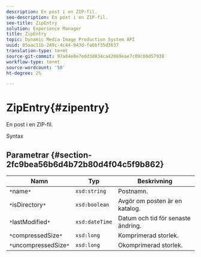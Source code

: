 ```yaml
---
description: En post i en ZIP-fil.
seo-description: En post i en ZIP-fil.
seo-title: ZipEntry
solution: Experience Manager
title: ZipEntry
topic: Dynamic Media Image Production System API
uuid: 05aac11b-249c-4c44-943d-fa6bf35d3637
translation-type: tm+mt
source-git-commit: 97a84e8e7edd3d834ca42069eae7c09c00d57938
workflow-type: tm+mt
source-wordcount: '50'
ht-degree: 2%

---
```



# ZipEntry{#zipentry}

En post i en ZIP-fil.

Syntax

## Parametrar {#section-2fc9bea56b6d4b72b80d4f04c5f9b862}

| Namn | Typ | Beskrivning |
|---|---|---|
| `*`name`*` | `xsd:string` | Postnamn. |
| `*`isDirectory`*` | `xsd:boolean` | Avgör om posten är en katalog. |
| `*`lastModified`*` | `xsd:dateTime` | Datum och tid för senaste ändring. |
| `*`compressedSize`*` | `xsd:long` | Komprimerad storlek. |
| `*`uncompressedSize`*` | `xsd:long` | Okomprimerad storlek. |

